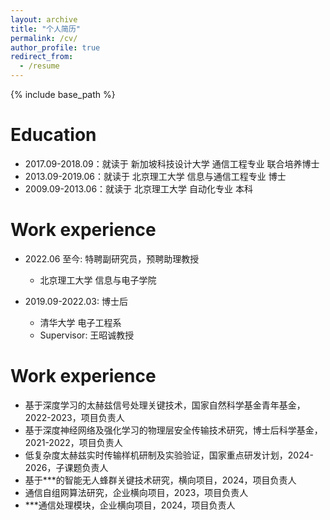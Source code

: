 ```yaml
---
layout: archive
title: "个人简历"
permalink: /cv/
author_profile: true
redirect_from:
  - /resume
---
```


{% include base_path %}

Education
======
* 2017.09-2018.09：就读于 新加坡科技设计大学 通信工程专业 联合培养博士
* 2013.09-2019.06：就读于 北京理工大学 信息与通信工程专业 博士
* 2009.09-2013.06：就读于 北京理工大学 自动化专业 本科

Work experience
======
* 2022.06 至今: 特聘副研究员，预聘助理教授
  * 北京理工大学 信息与电子学院

* 2019.09-2022.03: 博士后
  * 清华大学 电子工程系
  * Supervisor: 王昭诚教授


Work experience
======
* 基于深度学习的太赫兹信号处理关键技术，国家自然科学基金青年基金，2022-2023，项目负责人
* 基于深度神经网络及强化学习的物理层安全传输技术研究，博士后科学基金，2021-2022，项目负责人
* 低复杂度太赫兹实时传输样机研制及实验验证，国家重点研发计划，2024-2026，子课题负责人
* 基于***的智能无人蜂群关键技术研究，横向项目，2024，项目负责人
* 通信自组网算法研究，企业横向项目，2023，项目负责人
* ***通信处理模块，企业横向项目，2024，项目负责人